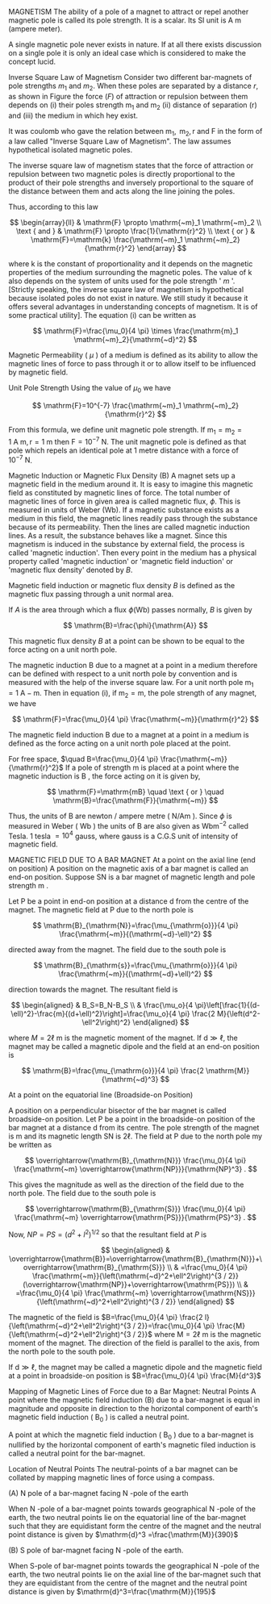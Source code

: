 MAGNETISM
The ability of a pole of a magnet to attract or repel another magnetic pole is called its pole strength. It is a scalar. Its SI unit is A m (ampere meter).

A single magnetic pole never exists in nature. If at all there exists discussion on a single pole it is only an ideal case which is considered to make the concept lucid.

Inverse Square Law of Magnetism
Consider two different bar-magnets of pole strengths $m_1$ and $m_2$. When these poles are separated by a distance $r$, as shown in Figure the force $(F)$ of attraction or repulsion between them depends on
(i) their poles strength $\mathrm{m}_1$ and $\mathrm{m}_2$
(ii) distance of separation (r) and
(iii) the medium in which hey exist.

It was coulomb who gave the relation between $\mathrm{m}_1, \mathrm{~m}_2, \mathrm{r}$ and F in the form of a law called "Inverse Square Law of Magnetism". The law assumes hypothetical isolated magnetic poles.

The inverse square law of magnetism states that the force of attraction or repulsion between two magnetic poles is directly proportional to the product of their pole strengths and inversely proportional to the square of the distance between them and acts along the line joining the poles.

Thus, according to this law

$$
\begin{array}{ll} 
& \mathrm{F} \propto \mathrm{~m}_1 \mathrm{~m}_2 \\
\text { and } & \mathrm{F} \propto \frac{1}{\mathrm{r}^2} \\
\text { or } & \mathrm{F}=\mathrm{k} \frac{\mathrm{~m}_1 \mathrm{~m}_2}{\mathrm{r}^2}
\end{array}
$$

where k is the constant of proportionality and it depends on the magnetic properties of the medium surrounding the magnetic poles. The value of k also depends on the system of units used for the pole strength ' $m$ '. [Strictly speaking, the inverse square law of magnetism is hypothetical because isolated poles do not exist in nature. We still study it because it offers several advantages in understanding concepts of magnetism. It is of some practical utility]. The equation (i) can be written as

$$
\mathrm{F}=\frac{\mu_0}{4 \pi} \times \frac{\mathrm{m}_1 \mathrm{~m}_2}{\mathrm{~d}^2}
$$


Magnetic Permeability ( $\mu$ ) of a medium is defined as its ability to allow the magnetic lines of force to pass through it or to allow itself to be influenced by magnetic field.

Unit Pole Strength
Using the value of $\mu_0$ we have

$$
\mathrm{F}=10^{-7} \frac{\mathrm{~m}_1 \mathrm{~m}_2}{\mathrm{r}^2}
$$

From this formula, we define unit magnetic pole strength.
If $\mathrm{m}_1=\mathrm{m}_2=1 \mathrm{~A} \mathrm{~m}, \mathrm{r}=1 \mathrm{~m}$ then $\mathrm{F}=10^{-7} \mathrm{~N}$.
The unit magnetic pole is defined as that pole which repels an identical pole at 1 metre distance with a force of $10^{-7} \mathrm{~N}$.

Magnetic Induction or Magnetic Flux Density (B)
A magnet sets up a magnetic field in the medium around it. It is easy to imagine this magnetic field as constituted by magnetic lines of force. The total number of magnetic lines of force in given area is called magnetic flux, $\phi$. This is measured in units of Weber (Wb). If a magnetic substance exists as a medium in this field, the magnetic lines readily pass through the substance because of its permeability. Then the lines are called magnetic induction lines. As a result, the substance behaves like a magnet. Since this magnetism is induced in the substance by external field, the process is called 'magnetic induction'. Then every point in the medium has a physical property called 'magnetic induction' or 'magnetic field induction' or 'magnetic flux density' denoted by $B$.

Magnetic field induction or magnetic flux density $B$ is defined as the magnetic flux passing through a unit normal area.

If $A$ is the area through which a flux $\phi(\mathrm{Wb})$ passes normally, $B$ is given by

$$
\mathrm{B}=\frac{\phi}{\mathrm{A}}
$$


This magnetic flux density $B$ at a point can be shown to be equal to the force acting on a unit north pole.

The magnetic induction B due to a magnet at a point in a medium therefore can be defined with respect to a unit north pole by convention and is measured with the help of the inverse square law. For a unit north pole $\mathrm{m}_1=1 \mathrm{~A}-\mathrm{m}$. Then in equation (i), if $\mathrm{m}_2=\mathrm{m}$, the pole strength of any magnet, we have

$$
\mathrm{F}=\frac{\mu_0}{4 \pi} \frac{\mathrm{~m}}{\mathrm{r}^2}
$$


The magnetic field induction B due to a magnet at a point in a medium is defined as the force acting on a unit north pole placed at the point.

For free space, $\quad B=\frac{\mu_0}{4 \pi} \frac{\mathrm{~m}}{\mathrm{r}^2}$
If a pole of strength m is placed at a point where the magnetic induction is B , the force acting on it is given by,

$$
\mathrm{F}=\mathrm{mB} \quad \text { or } \quad \mathrm{B}=\frac{\mathrm{F}}{\mathrm{~m}}
$$


Thus, the units of B are newton / ampere metre ( $\mathrm{N} / \mathrm{A} \mathrm{m}$ ). Since $\phi$ is measured in Weber ( Wb ) the units of B are also given as $\mathrm{Wb} \mathrm{m}^{-2}$ called Tesla. 1 tesla $=10^4$ gauss, where gauss is a C.G.S unit of intensity of magnetic field.

MAGNETIC FIELD DUE TO A BAR MAGNET
At a point on the axial line (end on position)
A position on the magnetic axis of a bar magnet is called an end-on position. Suppose SN is a bar magnet of magnetic length and pole strength m .

Let P be a point in end-on position at a distance d from the centre of the magnet. The magnetic field at P due to the north pole is

$$
\mathrm{B}_{\mathrm{N}}=\frac{\mu_{\mathrm{o}}}{4 \pi} \frac{\mathrm{~m}}{(\mathrm{~d}-\ell)^2}
$$

directed away from the magnet. The field due to the south pole is

$$
\mathrm{B}_{\mathrm{s}}=\frac{\mu_{\mathrm{o}}}{4 \pi} \frac{\mathrm{~m}}{(\mathrm{~d}+\ell)^2}
$$

direction towards the magnet. The resultant field is

$$
\begin{aligned}
& B_S=B_N-B_S \\
& \frac{\mu_o}{4 \pi}\left[\frac{1}{(d-\ell)^2}-\frac{m}{(d+\ell)^2}\right]=\frac{\mu_o}{4 \pi} \frac{2 M}{\left(d^2-\ell^2\right)^2}
\end{aligned}
$$

where $M=2 \ell \mathrm{~m}$ is the magnetic moment of the magnet. If $\mathrm{d} \gg \ell$, the magnet may be called a magnetic dipole and the field at an end-on position is

$$
\mathrm{B}=\frac{\mu_{\mathrm{o}}}{4 \pi} \frac{2 \mathrm{M}}{\mathrm{~d}^3}
$$


At a point on the equatorial line (Broadside-on Position)

A position on a perpendicular bisector of the bar magnet is called broadside-on position. Let P be a point in the broadside-on position of the bar magnet at a distance d from its centre. The pole strength of the magnet is m and its magnetic length SN is $2 \ell$. The field at P due to the north pole my be written as

$$
\overrightarrow{\mathrm{B}_{\mathrm{N}}} \frac{\mu_0}{4 \pi} \frac{\mathrm{~m} \overrightarrow{\mathrm{NP}}}{\mathrm{NP}^3} .
$$

This gives the magnitude as well as the direction of the field due to the north pole. The field due to the south pole is

$$
\overrightarrow{\mathrm{B}_{\mathrm{S}}} \frac{\mu_0}{4 \pi} \frac{\mathrm{~m} \overrightarrow{\mathrm{PS}}}{\mathrm{PS}^3} .
$$


Now, $N P=P S=\left(d^2+l^2\right)^{1 / 2}$ so that the resultant field at $P$ is

$$
\begin{aligned}
& \overrightarrow{\mathrm{B}}=\overrightarrow{\mathrm{B}_{\mathrm{N}}}+\overrightarrow{\mathrm{B}_{\mathrm{S}}} \\
& =\frac{\mu_0}{4 \pi} \frac{\mathrm{~m}}{\left(\mathrm{~d}^2+\ell^2\right)^{3 / 2}}(\overrightarrow{\mathrm{NP}}+\overrightarrow{\mathrm{PS}}) \\
& =\frac{\mu_0}{4 \pi} \frac{\mathrm{~m} \overrightarrow{\mathrm{NS}}}{\left(\mathrm{~d}^2+\ell^2\right)^{3 / 2}}
\end{aligned}
$$


The magnetic of the field is $B=\frac{\mu_0}{4 \pi} \frac{2 l}{\left(\mathrm{~d}^2+\ell^2\right)^{3 / 2}}=\frac{\mu_0}{4 \pi} \frac{M}{\left(\mathrm{~d}^2+\ell^2\right)^{3 / 2}}$
where $\mathrm{M}=2 \ell \mathrm{~m}$ is the magnetic moment of the magnet. The direction of the field is parallel to the axis, from the north pole to the south pole.

If $\mathrm{d} \gg \ell$, the magnet may be called a magnetic dipole and the magnetic field at a point in broadside-on position is $B=\frac{\mu_0}{4 \pi} \frac{M}{d^3}$

Mapping of Magnetic Lines of Force due to a Bar Magnet: Neutral Points
A point where the magnetic field induction (B) due to a bar-magnet is equal in magnitude and opposite in direction to the horizontal component of earth's magnetic field induction ( $\mathrm{B}_0$ ) is called a neutral point.

A point at which the magnetic field induction ( $\mathrm{B}_0$ ) due to a bar-magnet is nullified by the horizontal component of earth's magnetic filed induction is called a neutral point for the bar-magnet.

Location of Neutral Points
The neutral-points of a bar magnet can be collated by mapping magnetic lines of force using a compass.

(A) N pole of a bar-magnet facing N -pole of the earth

When N -pole of a bar-magnet points towards geographical N -pole of the earth, the two neutral points lie on the equatorial line of the bar-magnet such that they are equidistant form the centre of the magnet and the neutral point distance is given by $\mathrm{d}^3 =\frac{\mathrm{M}}{390}$

(B) S pole of bar-magnet facing N -pole of the earth.

When S-pole of bar-magnet points towards the geographical N -pole of the earth, the two neutral points lie on the axial line of the bar-magnet such that they are equidistant from the centre of the magnet and the neutral point distance is given by $\mathrm{d}^3=\frac{\mathrm{M}}{195}$

